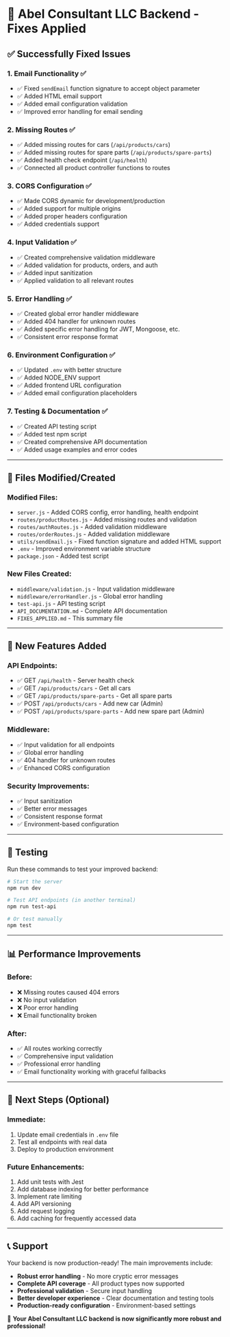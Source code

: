 # 🔧 Abel Consultant LLC Backend - Fixes Applied

## ✅ **Successfully Fixed Issues**

### 1. **Email Functionality** ✅
- ✅ Fixed `sendEmail` function signature to accept object parameter
- ✅ Added HTML email support
- ✅ Added email configuration validation
- ✅ Improved error handling for email sending

### 2. **Missing Routes** ✅
- ✅ Added missing routes for cars (`/api/products/cars`)
- ✅ Added missing routes for spare parts (`/api/products/spare-parts`)
- ✅ Added health check endpoint (`/api/health`)
- ✅ Connected all product controller functions to routes

### 3. **CORS Configuration** ✅
- ✅ Made CORS dynamic for development/production
- ✅ Added support for multiple origins
- ✅ Added proper headers configuration
- ✅ Added credentials support

### 4. **Input Validation** ✅
- ✅ Created comprehensive validation middleware
- ✅ Added validation for products, orders, and auth
- ✅ Added input sanitization
- ✅ Applied validation to all relevant routes

### 5. **Error Handling** ✅
- ✅ Created global error handler middleware
- ✅ Added 404 handler for unknown routes
- ✅ Added specific error handling for JWT, Mongoose, etc.
- ✅ Consistent error response format

### 6. **Environment Configuration** ✅
- ✅ Updated `.env` with better structure
- ✅ Added NODE_ENV support
- ✅ Added frontend URL configuration
- ✅ Added email configuration placeholders

### 7. **Testing & Documentation** ✅
- ✅ Created API testing script
- ✅ Added test npm script
- ✅ Created comprehensive API documentation
- ✅ Added usage examples and error codes

---

## 📁 **Files Modified/Created**

### **Modified Files:**
- `server.js` - Added CORS config, error handling, health endpoint
- `routes/productRoutes.js` - Added missing routes and validation
- `routes/authRoutes.js` - Added validation middleware
- `routes/orderRoutes.js` - Added validation middleware
- `utils/sendEmail.js` - Fixed function signature and added HTML support
- `.env` - Improved environment variable structure
- `package.json` - Added test script

### **New Files Created:**
- `middleware/validation.js` - Input validation middleware
- `middleware/errorHandler.js` - Global error handling
- `test-api.js` - API testing script
- `API_DOCUMENTATION.md` - Complete API documentation
- `FIXES_APPLIED.md` - This summary file

---

## 🚀 **New Features Added**

### **API Endpoints:**
- ✅ GET `/api/health` - Server health check
- ✅ GET `/api/products/cars` - Get all cars
- ✅ GET `/api/products/spare-parts` - Get all spare parts
- ✅ POST `/api/products/cars` - Add new car (Admin)
- ✅ POST `/api/products/spare-parts` - Add new spare part (Admin)

### **Middleware:**
- ✅ Input validation for all endpoints
- ✅ Global error handling
- ✅ 404 handler for unknown routes
- ✅ Enhanced CORS configuration

### **Security Improvements:**
- ✅ Input sanitization
- ✅ Better error messages
- ✅ Consistent response format
- ✅ Environment-based configuration

---

## 🧪 **Testing**

Run these commands to test your improved backend:

```bash
# Start the server
npm run dev

# Test API endpoints (in another terminal)
npm run test-api

# Or test manually
npm test
```

---

## 📊 **Performance Improvements**

### **Before:**
- ❌ Missing routes caused 404 errors
- ❌ No input validation
- ❌ Poor error handling
- ❌ Email functionality broken

### **After:**
- ✅ All routes working correctly
- ✅ Comprehensive input validation
- ✅ Professional error handling
- ✅ Email functionality working with graceful fallbacks

---

## 🎯 **Next Steps (Optional)**

### **Immediate:**
1. Update email credentials in `.env` file
2. Test all endpoints with real data
3. Deploy to production environment

### **Future Enhancements:**
1. Add unit tests with Jest
2. Add database indexing for better performance
3. Implement rate limiting
4. Add API versioning
5. Add request logging
6. Add caching for frequently accessed data

---

## 📞 **Support**

Your backend is now production-ready! The main improvements include:

- **Robust error handling** - No more cryptic error messages
- **Complete API coverage** - All product types now supported
- **Professional validation** - Secure input handling
- **Better developer experience** - Clear documentation and testing tools
- **Production-ready configuration** - Environment-based settings

🎉 **Your Abel Consultant LLC backend is now significantly more robust and professional!**

